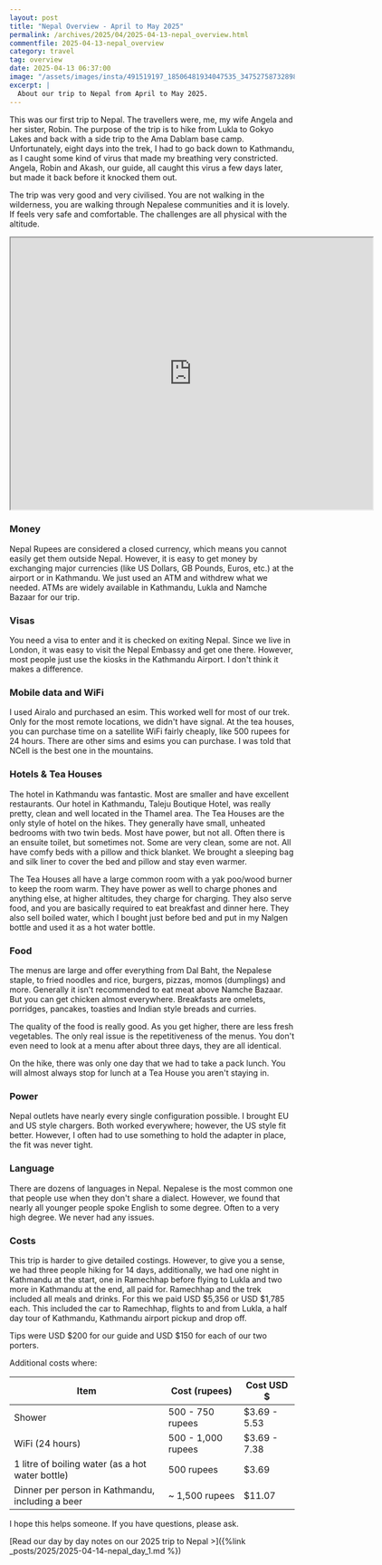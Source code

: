 ```yaml
---
layout: post
title: "Nepal Overview - April to May 2025"
permalink: /archives/2025/04/2025-04-13-nepal_overview.html
commentfile: 2025-04-13-nepal_overview
category: travel
tag: overview
date: 2025-04-13 06:37:00
image: "/assets/images/insta/491519197_18506481934047535_3475275873289803780_n_18048153389589983.jpg"
excerpt: |
  About our trip to Nepal from April to May 2025.
---
```

This was our first trip to Nepal.  The travellers were, me, my wife Angela and her sister, Robin. The purpose of the trip is to hike from Lukla to Gokyo Lakes and back with a side trip to the Ama Dablam base camp. Unfortunately, eight days into the trek, I had to go back down to Kathmandu, as I caught some kind of virus that made my breathing very constricted.  Angela, Robin and Akash, our guide, all caught this virus a few days later, but made it back before it knocked them out.

The trip was very good and very civilised. You are not walking in the wilderness, you are walking through Nepalese communities and it is lovely.  If feels very safe and comfortable.  The challenges are all physical with the altitude.

<iframe src="https://www.google.com/maps/d/embed?mid=1pWaQ7E0z6Voxy2-0DCQf1ejymFlJkJ8&ehbc=2E312F" width="640" height="480"></iframe>

### Money

Nepal Rupees are considered a closed currency, which means you cannot easily get them outside Nepal.  However, it is easy to get money by exchanging major currencies (like US Dollars, GB Pounds, Euros, etc.) at the airport or in Kathmandu. We just used an ATM and withdrew what we needed.  ATMs are widely available in Kathmandu, Lukla and Namche Bazaar for our trip.

### Visas

You need a visa to enter and it is checked on exiting Nepal.  Since we live in London, it was easy to visit the Nepal Embassy and get one there.  However, most people just use the kiosks in the Kathmandu Airport.  I don't think it makes a difference.

### Mobile data and WiFi

I used Airalo and purchased an esim. This worked well for most of our trek. Only for the most remote locations, we didn't have signal.  At the tea houses, you can purchase time on a satellite WiFi fairly cheaply, like 500 rupees for 24 hours.  There are other sims and esims you can purchase. I was told that NCell is the best one in the mountains.

### Hotels & Tea Houses

The hotel in Kathmandu was fantastic.  Most are smaller and have excellent restaurants.  Our hotel in Kathmandu, Taleju Boutique Hotel, was really pretty, clean and well located in the Thamel area.  The Tea Houses are the only style of hotel on the hikes.  They generally have small, unheated bedrooms with two twin beds. Most have power, but not all.  Often there is an ensuite toilet, but sometimes not.  Some are very clean, some are not.  All have comfy beds with a pillow and thick blanket.  We brought a sleeping bag and silk liner to cover the bed and pillow and stay even warmer.

The Tea Houses all have a large common room with a yak poo/wood burner to keep the room warm.  They have power as well to charge phones and anything else, at higher altitudes, they charge for charging.  They also serve food, and you are basically required to eat breakfast and dinner here.  They also sell boiled water, which I bought just before bed and put in my Nalgen bottle and used it as a hot water bottle.


### Food

The menus are large and offer everything from Dal Baht, the Nepalese staple, to fried noodles and rice, burgers, pizzas, momos (dumplings) and more.  Generally it isn't recommended to eat meat above Namche Bazaar. But you can get chicken almost everywhere. Breakfasts are omelets, porridges, pancakes, toasties and Indian style breads and curries.

The quality of the food is really good. As you get higher, there are less fresh vegetables. The only real issue is the repetitiveness of the menus. You don't even need to look at a menu after about three days, they are all identical.

On the hike, there was only one day that we had to take a pack lunch. You will almost always stop for lunch at a Tea House you aren't staying in.

### Power

Nepal outlets have nearly every single configuration possible. I brought EU and US style chargers. Both worked everywhere; however, the US style fit better.  However, I often had to use something to hold the adapter in place, the fit was never tight.

### Language

There are dozens of languages in Nepal.  Nepalese is the most common one that people use when they don't share a dialect. However, we found that nearly all younger people spoke English to some degree.  Often to a very high degree.  We never had any issues.

### Costs

This trip is harder to give detailed costings.  However, to give you a sense, we had three people hiking for 14 days, additionally, we had one night in Kathmandu at the start, one in Ramechhap before flying to Lukla and two more in Kathmandu at the end, all paid for. Ramechhap and the trek included all meals and drinks. For this we paid USD $5,356 or USD $1,785 each.  This included the car to Ramechhap, flights to and from Lukla, a half day tour of Kathmandu, Kathmandu airport pickup and drop off.

Tips were USD $200 for our guide and USD $150 for each of our two porters.

Additional costs where:

| Item                                             | Cost (rupees)                            | Cost USD $ |
| ------------------------------------------------ | -------------------------------- | --- |
| Shower                                           | 500 - 750 rupees                 | $3.69 - 5.53 | 
| WiFi (24 hours)                                  | 500 - 1,000 rupees               | $3.69 - 7.38 |
| 1 litre of boiling water (as a hot water bottle) | 500 rupees                       | $3.69 |
| Dinner per person in Kathmandu, including a beer                   | ~ 1,500 rupees | $11.07 |


I hope this helps someone.  If you have questions, please ask.


[Read our day by day notes on our 2025 trip to Nepal >]({%link _posts/2025/2025-04-14-nepal_day_1.md %})
